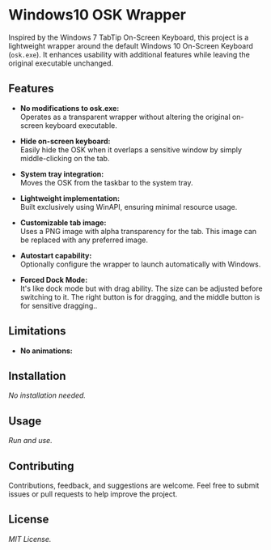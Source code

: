 # Windows10 OSK Wrapper

Inspired by the Windows 7 TabTip On-Screen Keyboard, this project is a lightweight wrapper around the default Windows 10 On-Screen Keyboard (`osk.exe`). It enhances usability with additional features while leaving the original executable unchanged.

## Features

- **No modifications to osk.exe:**  
  Operates as a transparent wrapper without altering the original on-screen keyboard executable.

- **Hide on-screen keyboard:**  
  Easily hide the OSK when it overlaps a sensitive window by simply middle-clicking on the tab.

- **System tray integration:**  
  Moves the OSK from the taskbar to the system tray.

- **Lightweight implementation:**  
  Built exclusively using WinAPI, ensuring minimal resource usage.

- **Customizable tab image:**  
  Uses a PNG image with alpha transparency for the tab. This image can be replaced with any preferred image.

- **Autostart capability:**  
  Optionally configure the wrapper to launch automatically with Windows.

- **Forced Dock Mode:**  
  It's like dock mode but with drag ability. The size can be adjusted before switching to it. The right button is for dragging, and the middle button is for sensitive dragging..

## Limitations

- **No animations:**

## Installation

*No installation needed.*

## Usage

*Run and use.*

## Contributing

Contributions, feedback, and suggestions are welcome. Feel free to submit issues or pull requests to help improve the project.

## License

*MIT License.*
